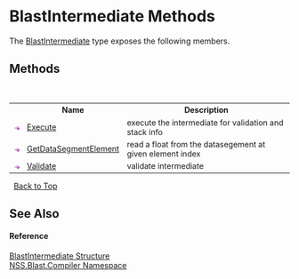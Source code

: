 # BlastIntermediate Methods
 

The <a href="32900304-967e-b7b4-7743-8a10dd78931b">BlastIntermediate</a> type exposes the following members.


## Methods
&nbsp;<table><tr><th></th><th>Name</th><th>Description</th></tr><tr><td>![Public method](media/pubmethod.gif "Public method")</td><td><a href="8ea1db06-a3d3-f2fd-4530-2e5f13daed96">Execute</a></td><td>
execute the intermediate for validation and stack info</td></tr><tr><td>![Public method](media/pubmethod.gif "Public method")</td><td><a href="e012afd1-a152-f5d8-94fc-975e6cb97e14">GetDataSegmentElement</a></td><td>
read a float from the datasegement at given element index</td></tr><tr><td>![Public method](media/pubmethod.gif "Public method")</td><td><a href="4e289403-008c-691f-b5ed-99abd5faf0a4">Validate</a></td><td>
validate intermediate</td></tr></table>&nbsp;
<a href="#blastintermediate-methods">Back to Top</a>

## See Also


#### Reference
<a href="32900304-967e-b7b4-7743-8a10dd78931b">BlastIntermediate Structure</a><br /><a href="26a25caa-f50b-92ad-f15c-dbb9db1493ae">NSS.Blast.Compiler Namespace</a><br />